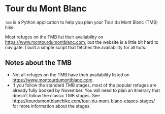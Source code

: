 # Tour du Mont Blanc
`tmb` is a Python application to help you plan your Tour du Mont Blanc (TMB) hike.

Most refuges on the TMB list their availability on https://www.montourdumontblanc.com, but the website is a little bit hard to navigate.
I built a simple script that fetches the availability for all huts.
    
## Notes about the TMB
- Not all refuges on the TMB have their availability listed on https://www.montourdumontblanc.com.
- If you follow the standard TMB stages, most of the popular refuges are already fully booked by November. You will need to plan an itinerary that doesn't follow the classic TMB stages. See https://tourdumontblanchike.com/tour-du-mont-blanc-etapes-stages/ for more information about the stages.
